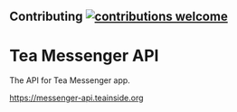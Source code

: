 ## Contributing [![contributions welcome](https://img.shields.io/badge/contributions-welcome-brightgreen.svg?style=flat)](https://github.com/TeaInside/Tea-Messenger-API/pulls)

# Tea Messenger API

The API for Tea Messenger app.

https://messenger-api.teainside.org